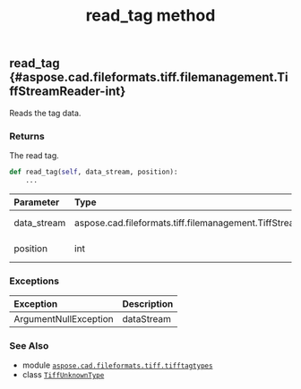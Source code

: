 ﻿---
title: read_tag method
second_title: Aspose.CAD for Python via .NET API References
description: 
type: docs
weight: 40
url: /python-net/aspose.cad.fileformats.tiff.tifftagtypes/tiffunknowntype/read_tag/
is_root: false
---

## read_tag {#aspose.cad.fileformats.tiff.filemanagement.TiffStreamReader-int}

Reads the tag data.


### Returns 


The read tag.


```python
def read_tag(self, data_stream, position):
    ...
```


| Parameter | Type | Description |
| :- | :- | :- |
| data_stream | aspose.cad.fileformats.tiff.filemanagement.TiffStreamReader | The data stream. |
| position | int | The tag position. |
### Exceptions
| Exception | Description |
| :- | :- |
| ArgumentNullException | dataStream |





### See Also
* module [`aspose.cad.fileformats.tiff.tifftagtypes`](../../)
* class [`TiffUnknownType`](/cad/python-net/aspose.cad.fileformats.tiff.tifftagtypes/tiffunknowntype)

